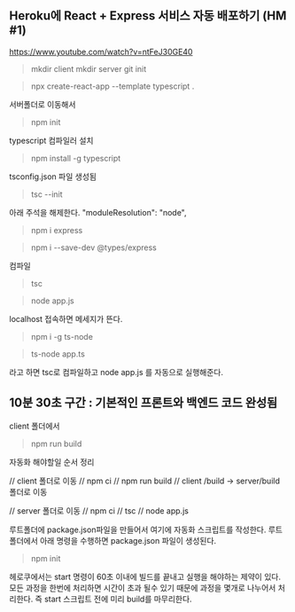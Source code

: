 ## Heroku에 React + Express 서비스 자동 배포하기 (HM #1)

https://www.youtube.com/watch?v=ntFeJ30GE40

> mkdir client
> mkdir server
> git init

> npx create-react-app --template typescript .

서버폴더로 이동해서

> npm init

typescript 컴파일러 설치

> npm install -g typescript

tsconfig.json 파일 생성됨

> tsc --init

아래 주석을 해제한다.
"moduleResolution": "node",

> npm i express

> npm i --save-dev @types/express

컴파일

> tsc

> node app.js

localhost 접속하면 메세지가 뜬다.

> npm i -g ts-node

> ts-node app.ts

라고 하면
tsc로 컴파일하고 node app.js 를 자동으로 실행해준다.

## 10분 30초 구간 : 기본적인 프론트와 백엔드 코드 완성됨

client 폴더에서

> npm run build

자동화 해야할일 순서 정리

// client 폴더로 이동
// npm ci
// npm run build
// client /build -> server/build 폴더로 이동

// server 폴더로 이동
// npm ci
// tsc
// node app.js

루트폴더에 package.json파일을 만들어서 여기에 자동화 스크립트를 작성한다.
루트 폴더에서 아래 명령을 수행하면 package.json 파일이 생성된다.

> npm init

헤로쿠에서는 start 명령이 60초 이내에 빌드를 끝내고 실행을 해야하는 제약이 있다.
모든 과정을 한번에 처리하면 시간이 초과 될수 있기 때문에 
과정을 몇개로 나누어서 처리한다. 즉 start 스크립트 전에 미리 build를 마무리한다.

